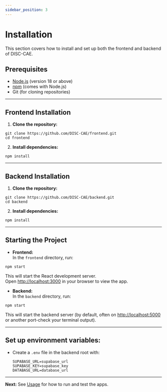 ```yaml
---
sidebar_position: 3
---
```


# Installation

This section covers how to install and set up both the frontend and backend of DISC-CAE.

## Prerequisites

- [Node.js](https://nodejs.org/en/download/) (version 18 or above)
- [npm](https://www.npmjs.com/get-npm) (comes with Node.js)
- Git (for cloning repositories)

---

## Frontend Installation

1. **Clone the repository:**
  ```
  git clone https://github.com/DISC-CAE/frontend.git
  cd frontend
  ```


2. **Install dependencies:**
  ```
  npm install
  ```

---

## Backend Installation

1. **Clone the repository:**
  ```
  git clone https://github.com/DISC-CAE/backend.git
  cd backend
  ```


2. **Install dependencies:**
  ```
  npm install
  ```
---

## Starting the Project

- **Frontend:**  
In the `frontend` directory, run:
```
npm start
```
This will start the React development server.  
Open [http://localhost:3000](http://localhost:3000) in your browser to view the app.

- **Backend:**  
In the `backend` directory, run:
```
npm start
```
This will start the backend server (by default, often on [http://localhost:5000](http://localhost:5000) or another port-check your terminal output).

---

## Set up environment variables:
- Create a `.env` file in the backend root with:
  ```
  SUPABASE_URL=supabase_url
  SUPABASE_KEY=supabase_key
  DATABASE_URL=database_url
  ```
---

**Next:** See [Usage](usage.md) for how to run and test the apps.